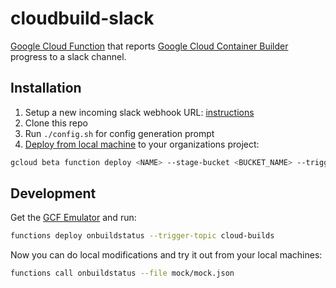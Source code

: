 # cloudbuild-slack

[Google Cloud Function] that reports [Google Cloud Container Builder] progress to a slack channel.

## Installation

1. Setup a new incoming slack webhook URL: [instructions]
2. Clone this repo
3. Run `./config.sh` for config generation prompt
4. [Deploy from local machine] to your organizations project:

``` bash
gcloud beta function deploy <NAME> --stage-bucket <BUCKET_NAME> --trigger-topic cloud-builds --entry-point onbuildstatus
```

## Development

Get the [GCF Emulator] and run:
``` bash
functions deploy onbuildstatus --trigger-topic cloud-builds
```
Now you can do local modifications and try it out from your local machines:
``` bash
functions call onbuildstatus --file mock/mock.json
```



[deploy from local machine]: https://cloud.google.com/functions/docs/deploying/filesystem
[Google Cloud Container Builder]: https://cloud.google.com/container-builder/docs/
[Google Cloud Function]: https://cloud.google.com/functions/
[GCF Emulator]: https://cloud.google.com/functions/docs/emulator
[instructions]: https://api.slack.com/incoming-webhooks
